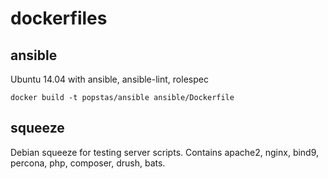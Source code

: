 # dockerfiles

## ansible
Ubuntu 14.04 with ansible, ansible-lint, rolespec
```
docker build -t popstas/ansible ansible/Dockerfile
```

## squeeze
Debian squeeze for testing server scripts.
Contains apache2, nginx, bind9, percona, php, composer, drush, bats.